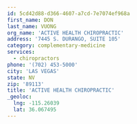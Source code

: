 ```yaml
---
id: 5cd42d88-d366-4607-a7cd-7e7074ef968a
first_name: DON
last_name: VUONG
org_name: 'ACTIVE HEALTH CHIROPRACTIC'
address: '7445 S. DURANGO, SUITE 105'
category: complementary-medicine
services:
  - chiropractors
phone: '(702) 453-5000'
city: 'LAS VEGAS'
state: NV
zip: '89113'
title: 'ACTIVE HEALTH CHIROPRACTIC'
_geoloc:
  lng: -115.26039
  lat: 36.067495
---
```

